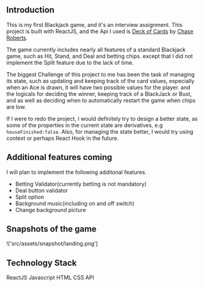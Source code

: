 ## Introduction

This is my first Blackjack game, and it's an interview assignment. This project is built with ReactJS, and the Api I used is [Deck of Cards](https://deckofcardsapi.com/) by [Chase Roberts](https://twitter.com/crobertsbmw). 

The game currently includes nearly all features of a standard Blackjack game, such as Hit, Stand, and Deal and betting chips. except that I did not implement the Split feature due to the lack of time. 

The biggest 
Challenge of this project to me has been the task of managing its state, such as updating and keeping track of the card values, especially when an Ace is drawn, it will have two possible values for the player. and the logicals for deciding the winner, keeping track of a BlackJack or Bust, and as well as deciding when to automatically restart the game when chips are low. 

If I were to redo the project, I would definitely try to design a better state, as some of the properties in the current state are derivatives, e.g `houseFinished:false`. Also, for managing the state better, I would try using context or perhaps React Hook in the future. 


## Additional features coming 
I will plan to implement the following additonal features.

* Betting Validator(currently betting is not mandatory)
* Deal button validator
* Split option
* Background music(including on and off switch)
* Change background picture


## Snapshots of the game

!['src/assets/snapshot/landing.png']



## Technology Stack

ReactJS
Javascript
HTML
CSS
API


